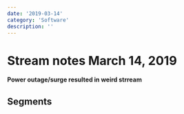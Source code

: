```yaml
---
date: '2019-03-14'
category: 'Software'
description: ''
---
```


# Stream notes March 14, 2019

**Power outage/surge resulted in weird strream**

## Segments

